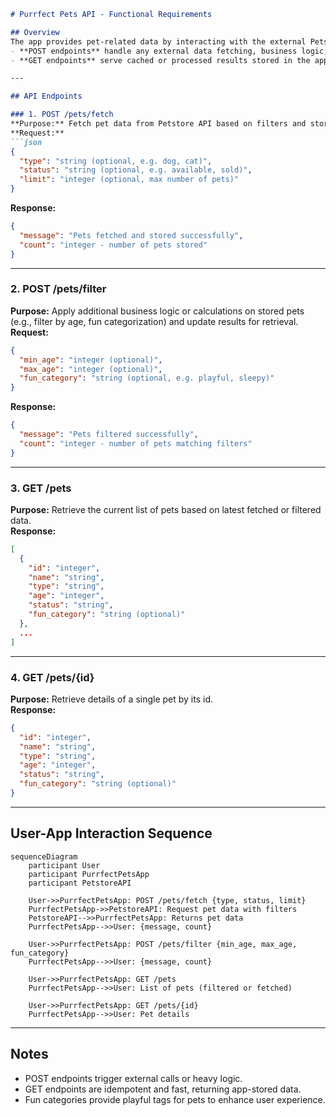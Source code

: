 ```markdown
# Purrfect Pets API - Functional Requirements

## Overview
The app provides pet-related data by interacting with the external Petstore API.  
- **POST endpoints** handle any external data fetching, business logic, or calculations.  
- **GET endpoints** serve cached or processed results stored in the app.

---

## API Endpoints

### 1. POST /pets/fetch
**Purpose:** Fetch pet data from Petstore API based on filters and store results locally for retrieval.  
**Request:**  
```json
{
  "type": "string (optional, e.g. dog, cat)",
  "status": "string (optional, e.g. available, sold)",
  "limit": "integer (optional, max number of pets)"
}
```  
**Response:**  
```json
{
  "message": "Pets fetched and stored successfully",
  "count": "integer - number of pets stored"
}
```

---

### 2. POST /pets/filter
**Purpose:** Apply additional business logic or calculations on stored pets (e.g., filter by age, fun categorization) and update results for retrieval.  
**Request:**  
```json
{
  "min_age": "integer (optional)",
  "max_age": "integer (optional)",
  "fun_category": "string (optional, e.g. playful, sleepy)"
}
```  
**Response:**  
```json
{
  "message": "Pets filtered successfully",
  "count": "integer - number of pets matching filters"
}
```

---

### 3. GET /pets
**Purpose:** Retrieve the current list of pets based on latest fetched or filtered data.  
**Response:**  
```json
[
  {
    "id": "integer",
    "name": "string",
    "type": "string",
    "age": "integer",
    "status": "string",
    "fun_category": "string (optional)"
  },
  ...
]
```

---

### 4. GET /pets/{id}
**Purpose:** Retrieve details of a single pet by its id.  
**Response:**  
```json
{
  "id": "integer",
  "name": "string",
  "type": "string",
  "age": "integer",
  "status": "string",
  "fun_category": "string (optional)"
}
```

---

## User-App Interaction Sequence

```mermaid
sequenceDiagram
    participant User
    participant PurrfectPetsApp
    participant PetstoreAPI

    User->>PurrfectPetsApp: POST /pets/fetch {type, status, limit}
    PurrfectPetsApp->>PetstoreAPI: Request pet data with filters
    PetstoreAPI-->>PurrfectPetsApp: Returns pet data
    PurrfectPetsApp-->>User: {message, count}

    User->>PurrfectPetsApp: POST /pets/filter {min_age, max_age, fun_category}
    PurrfectPetsApp-->>User: {message, count}

    User->>PurrfectPetsApp: GET /pets
    PurrfectPetsApp-->>User: List of pets (filtered or fetched)

    User->>PurrfectPetsApp: GET /pets/{id}
    PurrfectPetsApp-->>User: Pet details
```

---

## Notes
- POST endpoints trigger external calls or heavy logic.
- GET endpoints are idempotent and fast, returning app-stored data.
- Fun categories provide playful tags for pets to enhance user experience.
```
